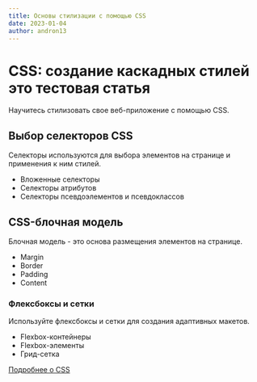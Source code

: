```yaml
---
title: Основы стилизации с помощью CSS
date: 2023-01-04
author: andron13
---
```


# CSS: создание каскадных стилей  это тестовая статья

Научитесь стилизовать свое веб-приложение с помощью CSS.

## Выбор селекторов CSS

Селекторы используются для выбора элементов на странице и применения к ним стилей.

- Вложенные селекторы
- Селекторы атрибутов
- Селекторы псевдоэлементов и псевдоклассов

## CSS-блочная модель

Блочная модель - это основа размещения элементов на странице.

- Margin
- Border
- Padding
- Content

### Флексбоксы и сетки

Используйте флексбоксы и сетки для создания адаптивных макетов.

- Flexbox-контейнеры
- Flexbox-элементы
- Грид-сетка

[Подробнее о CSS](https://developer.mozilla.org/ru/docs/Web/CSS)
